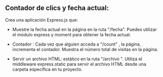 ## Contador de clics y fecha actual:

Crea una aplicación Express.js que:

- Muestre la fecha actual en la página en la ruta "/fecha".
  Puedes utilizar el módulo express y moment para obtener la fecha actual.


- Contador :
  Cada vez que alguien acceda a "/count" , la página, incrementa el contador.
  Muestra el número total de visitas en la página.

- Servir un archivo HTML: estático en la ruta "/archivo ". Utiliza el middleware express.static para servir el archivo HTML desde una carpeta específica en tu proyecto.